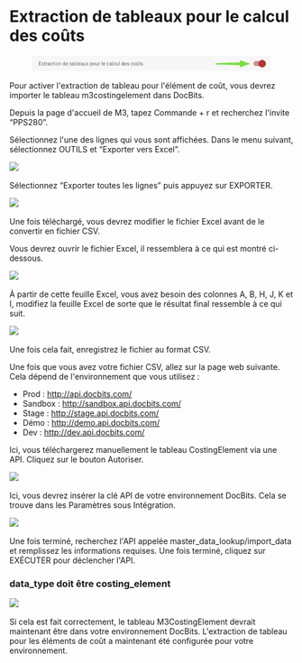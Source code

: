 # Extraction de tableaux pour le calcul des coûts

<figure><img src="../../../.gitbook/assets/iScreen Shoter - Google Chrome - 250211145712.jpg" alt=""><figcaption></figcaption></figure>

Pour activer l'extraction de tableau pour l'élément de coût, vous devrez importer le tableau m3costingelement dans DocBits.

Depuis la page d'accueil de M3, tapez Commande + r et recherchez l'invite “PPS280”.

Sélectionnez l'une des lignes qui vous sont affichées. Dans le menu suivant, sélectionnez OUTILS et “Exporter vers Excel”.

![](https://docs.docbits.com/~gitbook/image?url=https%3A%2F%2Flh7-us.googleusercontent.com%2FI8SYWm-JwpyYRHFUp2obGtXcsa7m_blJ_lTrnhczztRIXIN5gfxCt3eRw6ZI42fH6AwnsKyv4ux5-rhaT505PsyDFFI_anUNvmACFyx_ssgxaqWq25vLt_E5s310HNoiPPLf35qJlYtstjpj5Cc4aB4\&width=768\&dpr=4\&quality=100\&sign=5aa04ccf\&sv=2)

Sélectionnez “Exporter toutes les lignes” puis appuyez sur EXPORTER.

![](https://docs.docbits.com/~gitbook/image?url=https%3A%2F%2Flh7-us.googleusercontent.com%2FwtjHI9L4YUhf-yJFjcPGu218Vis_zELtCIfpmkIUKgasfrdfNW-dr_J1DqXlfD-SBrnVduDrMLAIAQh6UTlzBqEP_JPXP48elGMyGj0ByZbX7TpqlnIfRZ4ZoD0pyCo-AKigeKjlHN6cFcdpeClZ9L4\&width=768\&dpr=4\&quality=100\&sign=7cf7a274\&sv=2)

Une fois téléchargé, vous devrez modifier le fichier Excel avant de le convertir en fichier CSV.

Vous devrez ouvrir le fichier Excel, il ressemblera à ce qui est montré ci-dessous.

![](https://docs.docbits.com/~gitbook/image?url=https%3A%2F%2F578966019-files.gitbook.io%2F%7E%2Ffiles%2Fv0%2Fb%2Fgitbook-x-prod.appspot.com%2Fo%2Fspaces%252FT2n2w4uDCJvv7CJ5zrdk%252Fuploads%252FmR6GtTDYMGf48yc3GCau%252Fimage.png%3Falt%3Dmedia%26token%3Daf52d75f-bdb9-4b18-a4b0-572b76e14309\&width=768\&dpr=4\&quality=100\&sign=57660254\&sv=2)

À partir de cette feuille Excel, vous avez besoin des colonnes A, B, H, J, K et I, modifiez la feuille Excel de sorte que le résultat final ressemble à ce qui suit.

![](https://docs.docbits.com/~gitbook/image?url=https%3A%2F%2F578966019-files.gitbook.io%2F%7E%2Ffiles%2Fv0%2Fb%2Fgitbook-x-prod.appspot.com%2Fo%2Fspaces%252FT2n2w4uDCJvv7CJ5zrdk%252Fuploads%252FajTC0UO55QZRMDyhBxm1%252Fimage.png%3Falt%3Dmedia%26token%3D5b29b038-8156-4e67-8536-e0bcb65c35ff\&width=768\&dpr=4\&quality=100\&sign=5e46e6c2\&sv=2)

Une fois cela fait, enregistrez le fichier au format CSV.

Une fois que vous avez votre fichier CSV, allez sur la page web suivante. Cela dépend de l'environnement que vous utilisez :

* Prod : http://api.docbits.com/
* Sandbox : http://sandbox.api.docbits.com/
* Stage : http://stage.api.docbits.com/
* Démo : http://demo.api.docbits.com/
* Dev : http://dev.api.docbits.com/

Ici, vous téléchargerez manuellement le tableau CostingElement via une API. Cliquez sur le bouton Autoriser.

![](https://docs.docbits.com/~gitbook/image?url=https%3A%2F%2Flh7-us.googleusercontent.com%2FtyzOq3BR2QqTguQFKicxo0dE5j5hGsP-BhfVbS81O_mxN5bSVp40jYfgsVJcE_rBLFMDJNvbPkPIdjPqaqoNbHBBM-9hx0i-U4VAH9ISBYhpwKgqQeUEd67VV1E4izwNyxbAwwrhCmrAo1uIKhLherY\&width=768\&dpr=4\&quality=100\&sign=188f5712\&sv=2)

Ici, vous devrez insérer la clé API de votre environnement DocBits. Cela se trouve dans les Paramètres sous Intégration.

![](https://docs.docbits.com/~gitbook/image?url=https%3A%2F%2Flh7-us.googleusercontent.com%2F4ADnevq6kq_vbxUJpyPbHNcGvRvpO-l9Gwd8ZaYf_vO4uWhSl1jmKNpddmHGc9ZHMMbXCgLOElLDYbNwB3INmBDETecPrDnpI601IUOZQlT7tc7OLSPXwkooOJFNwML2i_gvBPuE8CvfwRpX-ZIlb_g\&width=768\&dpr=4\&quality=100\&sign=dedfcaaf\&sv=2)

Une fois terminé, recherchez l'API appelée master\_data\_lookup/import\_data et remplissez les informations requises. Une fois terminé, cliquez sur EXÉCUTER pour déclencher l'API.

### data\_type doit être costing\_element

![](https://docs.docbits.com/~gitbook/image?url=https%3A%2F%2Flh7-us.googleusercontent.com%2F8UD4FhFv2dRB4cMjCDL4G9ndjH7laVMKWqdeMaJGgEo48-UVvucB1uOydzNdfFy0yPM5bb66mZB4k9uJR7TTiEREGFaV2EqW01gxJpTyuUfGNh5QmBjySkyhZ56gWV8sYs8WI5RnHcENtXgjTU0vg0Q\&width=768\&dpr=4\&quality=100\&sign=7c9f4dbb\&sv=2)

Si cela est fait correctement, le tableau M3CostingElement devrait maintenant être dans votre environnement DocBits. L'extraction de tableau pour les éléments de coût a maintenant été configurée pour votre environnement.
